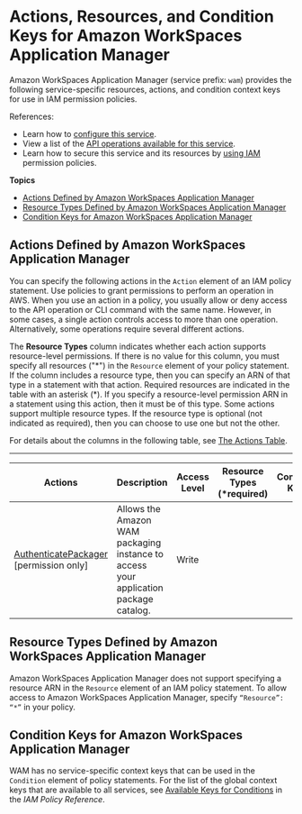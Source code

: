# Actions, Resources, and Condition Keys for Amazon WorkSpaces Application Manager<a name="list_amazonworkspacesapplicationmanager"></a>

Amazon WorkSpaces Application Manager \(service prefix: `wam`\) provides the following service\-specific resources, actions, and condition context keys for use in IAM permission policies\.

References:
+ Learn how to [configure this service](https://docs.aws.amazon.com/wam/latest/adminguide/iam.html)\.
+ View a list of the [API operations available for this service](https://docs.aws.amazon.com/wam/latest/adminguide/)\.
+ Learn how to secure this service and its resources by [using IAM](https://docs.aws.amazon.com/wam/latest/adminguide/iam.html) permission policies\.

**Topics**
+ [Actions Defined by Amazon WorkSpaces Application Manager](#amazonworkspacesapplicationmanager-actions-as-permissions)
+ [Resource Types Defined by Amazon WorkSpaces Application Manager](#amazonworkspacesapplicationmanager-resources-for-iam-policies)
+ [Condition Keys for Amazon WorkSpaces Application Manager](#amazonworkspacesapplicationmanager-policy-keys)

## Actions Defined by Amazon WorkSpaces Application Manager<a name="amazonworkspacesapplicationmanager-actions-as-permissions"></a>

You can specify the following actions in the `Action` element of an IAM policy statement\. Use policies to grant permissions to perform an operation in AWS\. When you use an action in a policy, you usually allow or deny access to the API operation or CLI command with the same name\. However, in some cases, a single action controls access to more than one operation\. Alternatively, some operations require several different actions\.

The **Resource Types** column indicates whether each action supports resource\-level permissions\. If there is no value for this column, you must specify all resources \("\*"\) in the `Resource` element of your policy statement\. If the column includes a resource type, then you can specify an ARN of that type in a statement with that action\. Required resources are indicated in the table with an asterisk \(\*\)\. If you specify a resource\-level permission ARN in a statement using this action, then it must be of this type\. Some actions support multiple resource types\. If the resource type is optional \(not indicated as required\), then you can choose to use one but not the other\.

For details about the columns in the following table, see [The Actions Table](reference_policies_actions-resources-contextkeys.md#actions_table)\.


****  

| Actions | Description | Access Level | Resource Types \(\*required\) | Condition Keys | Dependent Actions | 
| --- | --- | --- | --- | --- | --- | 
|   [ AuthenticatePackager ](https://docs.aws.amazon.com/wam/latest/adminguide/iam.html) \[permission only\] | Allows the Amazon WAM packaging instance to access your application package catalog\. | Write |  |  |  | 

## Resource Types Defined by Amazon WorkSpaces Application Manager<a name="amazonworkspacesapplicationmanager-resources-for-iam-policies"></a>

Amazon WorkSpaces Application Manager does not support specifying a resource ARN in the `Resource` element of an IAM policy statement\. To allow access to Amazon WorkSpaces Application Manager, specify `“Resource”: “*”` in your policy\.

## Condition Keys for Amazon WorkSpaces Application Manager<a name="amazonworkspacesapplicationmanager-policy-keys"></a>

WAM has no service\-specific context keys that can be used in the `Condition` element of policy statements\. For the list of the global context keys that are available to all services, see [Available Keys for Conditions](reference_policies_condition-keys.html#AvailableKeys) in the *IAM Policy Reference*\.